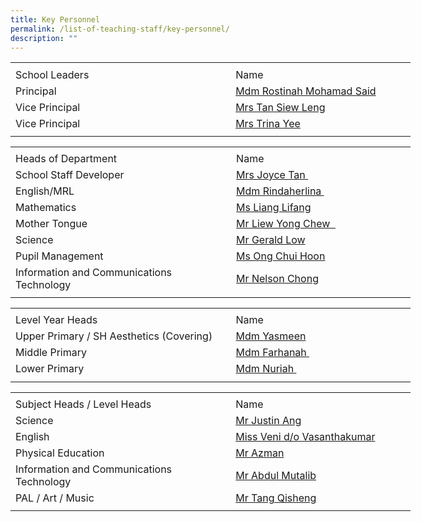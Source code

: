 ```yaml
---
title: Key Personnel
permalink: /list-of-teaching-staff/key-personnel/
description: ""
---
```

<table style="border-collapse:
 collapse;width:480pt" width="640" cellspacing="0" cellpadding="0" border="0"><colgroup><col style="mso-width-source:userset;mso-width-alt:12982;width:266pt" width="355"> <col style="mso-width-source:userset;mso-width-alt:10422;width:214pt" width="285"></colgroup><tbody><tr style="mso-height-source:userset;height:5.25pt" height="7"><td style="height:5.25pt;width:266pt" width="355" height="7"></td><td style="width:214pt" width="285"></td></tr><tr style="mso-height-source:userset;height:15.75pt" height="21"><td style="height:15.75pt" class="xl67" height="21">School Leaders</td><td style="border-left:none" class="xl66">Name</td></tr><tr style="mso-height-source:userset;height:15.75pt" height="21"><td style="height:15.75pt;border-top:none" class="xl68" height="21">Principal</td><td style="border-top:none;border-left:none" class="xl69"><a href="mailto:rostinah_mohamad_said@schools.gov.sg">Mdm Rostinah Mohamad Said</a></td></tr><tr style="mso-height-source:userset;height:15.75pt" height="21"><td style="height:15.75pt;border-top:none" class="xl68" height="21">Vice Principal</td><td style="border-top:none;border-left:none" class="xl69"><a href="mailto:tan_siew_leng@schools.gov.sg">Mrs Tan Siew Leng</a></td></tr><tr style="mso-height-source:userset;height:15.75pt" height="21"><td style="height:15.75pt;border-top:none" class="xl68" height="21">Vice Principal</td><td style="border-top:none;border-left:none" class="xl69"><a href="mailto:trina_pook_sim_nar@schools.gov.sg">Mrs Trina Yee</a></td></tr><tr style="mso-height-source:userset;height:4.5pt" height="6"><td style="height:4.5pt" height="6"></td><td></td></tr></tbody></table>


<table style="border-collapse:
 collapse;width:480pt" width="640" cellspacing="0" cellpadding="0" border="0"><colgroup><col style="mso-width-source:userset;mso-width-alt:12982;width:266pt" width="355"> <col style="mso-width-source:userset;mso-width-alt:10422;width:214pt" width="285"></colgroup><tbody><tr style="mso-height-source:userset;height:3.0pt" height="4"><td style="height:3.0pt;width:266pt" width="355" height="4"></td><td style="width:214pt" width="285"></td></tr><tr style="mso-height-source:userset;height:15.75pt" height="21"><td style="height:15.75pt" class="xl67" height="21">Heads of Department</td><td style="border-left:none" class="xl66">Name</td></tr><tr style="mso-height-source:userset;height:15.75pt" height="21"><td style="height:15.75pt;border-top:none" class="xl68" height="21">School Staff Developer</td><td style="border-top:none;border-left:none" class="xl70"><a href="mailto:seow_swee_yin_joyce@moe.edu.sg">Mrs Joyce Tan&nbsp;</a></td></tr><tr style="mso-height-source:userset;height:15.75pt" height="21"><td style="height:15.75pt;border-top:none" class="xl68" height="21">English/MRL</td><td style="border-top:none;border-left:none;width:214pt" width="285" class="xl71"><a href="mailto:rindaherlina_thamrin@moe.edu.sg">Mdm Rindaherlina&nbsp;</a></td></tr><tr style="mso-height-source:userset;height:15.75pt" height="21"><td style="height:15.75pt;border-top:none" class="xl68" height="21">Mathematics</td><td style="border-top:none;border-left:none" class="xl70"><a href="mailto:liang_lifang@moe.edu.sg">Ms Liang Lifang</a></td></tr><tr style="mso-height-source:userset;height:15.75pt" height="21"><td style="height:15.75pt;border-top:none" class="xl68" height="21">Mother Tongue</td><td style="border-top:none;border-left:none" class="xl70"><a href="mailto:liew_yong_chew@moe.edu.sg">Mr Liew Yong Chew &nbsp;</a></td></tr><tr style="mso-height-source:userset;height:15.75pt" height="21"><td style="height:15.75pt;border-top:none" class="xl68" height="21">Science</td><td style="border-top:none;border-left:none" class="xl70"><a href="mailto:Gerald_low_hui_yang@moe.edu.sg">Mr Gerald Low</a></td></tr><tr style="mso-height-source:userset;height:15.75pt" height="21"><td style="height:15.75pt;border-top:none" class="xl68" height="21">Pupil Management</td><td style="border-top:none;border-left:none" class="xl70"><a href="mailto:ong_chui_hoon@moe.edu.sg">Ms Ong Chui Hoon</a></td></tr><tr style="mso-height-source:userset;height:15.75pt" height="21"><td style="height:15.75pt;border-top:none;
  width:266pt" width="355" class="xl69" height="21">Information and Communications Technology</td><td style="border-top:none;border-left:none" class="xl70"><a href="mailto:nelson_chong@moe.edu.sg">Mr Nelson Chong</a></td></tr><tr style="mso-height-source:userset;height:3.75pt" height="5"><td style="height:3.75pt" height="5"></td><td></td></tr></tbody></table>
<table style="border-collapse:
 collapse;width:480pt" width="640" cellspacing="0" cellpadding="0" border="0"><colgroup><col style="mso-width-source:userset;mso-width-alt:12982;width:266pt" width="355"> <col style="mso-width-source:userset;mso-width-alt:10422;width:214pt" width="285"></colgroup><tbody><tr style="mso-height-source:userset;height:3.75pt" height="5"><td style="height:3.75pt;width:266pt" width="355" height="5"></td><td style="width:214pt" width="285"></td></tr><tr style="mso-height-source:userset;height:15.75pt" height="21"><td style="height:15.75pt" class="xl67" height="21">Level Year Heads</td><td style="border-left:none" class="xl66">Name</td></tr><tr style="mso-height-source:userset;height:15.75pt" height="21"><td style="height:15.75pt;border-top:none;
  width:266pt" width="355" class="xl69" height="21">Upper Primary / SH Aesthetics (Covering)</td><td style="border-top:none;border-left:none" class="xl70"><a href="mailto:norisah_yasmeen_yussoff@moe.edu.sg">Mdm Yasmeen</a></td></tr><tr style="mso-height-source:userset;height:15.75pt" height="21"><td style="height:15.75pt;border-top:none" class="xl68" height="21">Middle Primary</td><td style="border-top:none;border-left:none" class="xl70"><a href="mailto:siti_farhanah_mohamed_nass@moe.edu.sg">Mdm Farhanah&nbsp;</a></td></tr><tr style="mso-height-source:userset;height:15.75pt" height="21"><td style="height:15.75pt;border-top:none" class="xl68" height="21">Lower Primary</td><td style="border-top:none;border-left:none" class="xl70"><a href="mailto:nuriah_abdullah@moe.edu.sg">Mdm Nuriah<span style="mso-spacerun:yes">&nbsp;</span></a></td></tr><tr style="mso-height-source:userset;height:6.0pt" height="8"><td style="height:6.0pt" height="8"></td><td></td></tr></tbody></table>


<table style="border-collapse:
 collapse;width:480pt" width="640" cellspacing="0" cellpadding="0" border="0"><colgroup><col style="mso-width-source:userset;mso-width-alt:12982;width:266pt" width="355"> <col style="mso-width-source:userset;mso-width-alt:10422;width:214pt" width="285"></colgroup><tbody><tr style="mso-height-source:userset;height:3.0pt" height="4"><td style="height:3.0pt;width:266pt" width="355" height="4"></td><td style="width:214pt" width="285"></td></tr><tr style="mso-height-source:userset;height:15.75pt" height="21"><td style="height:15.75pt" class="xl67" height="21">Subject Heads / Level Heads</td><td style="border-left:none" class="xl66">Name</td></tr><tr style="mso-height-source:userset;height:15.75pt" height="21"><td style="height:15.75pt;border-top:none" class="xl68" height="21">Science</td><td style="border-top:none;border-left:none" class="xl70"><a href="mailto:ang_wei_wen_justin@moe.edu.sg">Mr Justin Ang</a></td></tr><tr style="mso-height-source:userset;height:15.75pt" height="21"><td style="height:15.75pt;border-top:none" class="xl68" height="21">English</td><td style="border-top:none;border-left:none" class="xl70"><a href="mailto:veni_vasanthakumar@moe.edu.sg">Miss Veni d/o Vasanthakumar</a></td></tr><tr style="mso-height-source:userset;height:15.75pt" height="21"><td style="height:15.75pt;border-top:none" class="xl68" height="21">Physical Education</td><td style="border-top:none;border-left:none" class="xl70"><a href="mailto:azman_mohamed_hamzah@moe.edu.sg">Mr Azman</a></td></tr><tr style="mso-height-source:userset;height:15.75pt" height="21"><td style="height:15.75pt;border-top:none;
  width:266pt" width="355" class="xl69" height="21">Information and Communications Technology</td><td style="border-top:none;border-left:none" class="xl70"><a href="mailto:abdul_mutalib_ab_rahaman@moe.edu.sg">Mr Abdul Mutalib</a></td></tr><tr style="mso-height-source:userset;height:15.75pt" height="21"><td style="height:15.75pt;border-top:none" class="xl68" height="21">PAL / Art / Music</td><td style="border-top:none;border-left:none" class="xl70"><a href="mailto:tang_qisheng@moe.edu.sg">Mr Tang Qisheng</a></td></tr><tr style="mso-height-source:userset;height:4.5pt" height="6"><td style="height:4.5pt" height="6"></td><td></td></tr></tbody></table>